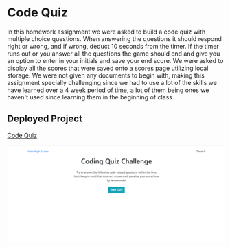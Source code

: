 # Code Quiz
In this homework assignment we were asked to build a code quiz with multiple choice questions. When answering the questions it should respond right or wrong, and if wrong, deduct 10 seconds from the timer. If the timer runs out or you answer all the questions the game should end and give you an option to enter in your initials and save your end score. We were asked to display all the scores that were saved onto a scores page utilizing local storage. We were not given any documents to begin with, making this assignment specially challenging since we had to use a lot of the skills we have learned over a 4 week period of time, a lot of them being ones we haven't used since learning them in the beginning of class.

## Deployed Project

[Code Quiz](https://tristinbarnett.github.io/CodeQuiz/)

![alt text](codeQuizImg.png "Code quiz first page")
